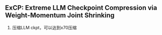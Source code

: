 ## ExCP: Extreme LLM Checkpoint Compression via Weight-Momentum Joint Shrinking
1. 压缩LLM ckpt，可以达到x70压缩